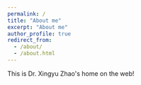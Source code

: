 ```yaml
---
permalink: /
title: "About me"
excerpt: "About me"
author_profile: true
redirect_from: 
  - /about/
  - /about.html
---
```


This is Dr. Xingyu Zhao's home on the web!

<!--- powered by the [academicpages template](https://github.com/academicpages/academicpages.github.io) and hosted --->

